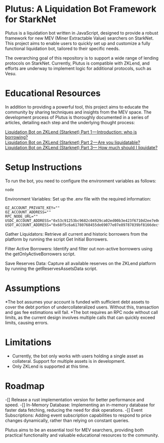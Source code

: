 # Plutus: A Liquidation Bot Framework for StarkNet
Plutus is a liquidation bot written in JavaScript, designed to provide a robust framework for new MEV (Miner Extractable Value) searchers on StarkNet. This project aims to enable users to quickly set up and customize a fully functional liquidation bot, tailored to their specific needs.

The overarching goal of this repository is to support a wide range of lending protocols on StarkNet. Currently, Plutus is compatible with ZKLend, and efforts are underway to implement logic for additional protocols, such as Vesu.

# Educational Resources
In addition to providing a powerful tool, this project aims to educate the community by sharing techniques and insights from the MEV space. The development process of Plutus is thoroughly documented in a series of articles, detailing each step and the underlying thought process:

[Liquidation Bot on ZKLend (Starknet) Part 1 — Introduction: who is borrowing?](https://link.medium.com/2T49dC5PRLb)    
[Liquidation Bot on ZKLend (Starknet) Part 2 — Are you liquidatable?](https://link.medium.com/c4sbO38PRLb) 
[Liquidation Bot on ZKLend (Starknet) Part 3— How much should I liquidate?](https://link.medium.com/XFrv1WcoGLb) 

# Setup Instructions
To run the bot, you need to configure the environment variables as follows:
```
node 
```

Environment Variables:
Set up the .env file with the required information:

```
OZ_ACCOUNT_PRIVATE_KEY=""
OZ_ACCOUNT_ADDRESS=""
RPC_NODE_URL=""
USDC_ACCOUNT_ADDRESS="0x53c91253bc9682c04929ca02ed00b3e423f6710d2ee7e0d5ebb06f3ecf368a8"
USDT_ACCOUNT_ADDRESS="0x68f5c6a61780768455de69077e07e89787839bf8166decfbf92b645209c0fb8"
```

Gather Liquidators:
Retrieve all current and historic borrowers from the platform by running the script Get Initial Borrowers.

Filter Active Borrowers:
Identify and filter out non-active borrowers using the getOnlyActiveBorrowers script.

Save Reserves Data:
Capture all available reserves on the ZKLend platform by running the getReservesAssetsData script.

# Assumptions
*The bot assumes your account is funded with sufficient debt assets to cover the debt portion of undercollateralized users. Without this, transaction and gas fee estimations will fail.
*The bot requires an RPC node without call limits, as the current design involves multiple calls that can quickly exceed limits, causing errors.

# Limitations
* Currently, the bot only works with users holding a single asset as collateral. Support for multiple assets is in development.
* Only ZKLend is supported at this time.

# Roadmap
-[] Release a rust implementation version for better performance and speed.
-[] In-Memory Database: Implementing an in-memory database for faster data fetching, reducing the need for disk operations.
-[] Event Subscriptions: Adding event subscription capabilities to respond to price changes dynamically, rather than relying on constant queries.


Plutus aims to be an essential tool for MEV searchers, providing both practical functionality and valuable educational resources to the community.
